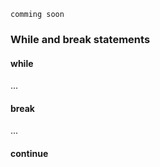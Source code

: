 ```comming soon```

### While and break statements



#### while



...



#### break



...



#### continue







